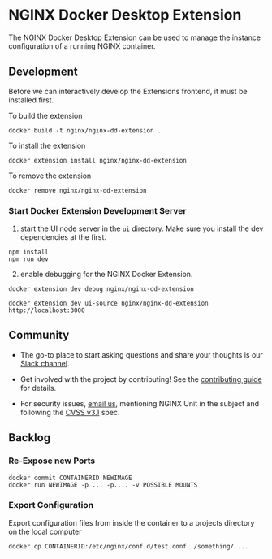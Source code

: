 # NGINX Docker Desktop Extension

The NGINX Docker Desktop Extension can be used to manage the instance configuration of a running NGINX container.

## Development
Before we can interactively develop the Extensions frontend, it must be installed first.

To build the extension
```shell
docker build -t nginx/nginx-dd-extension .
```
To install the extension
```shell
docker extension install nginx/nginx-dd-extension
```

To remove the extension
```shell
docker remove nginx/nginx-dd-extension
```

### Start Docker Extension Development Server
1. start the UI node server in the `ui` directory. Make sure you install the dev dependencies at the first.
```shell
npm install
npm run dev
```

2. enable debugging for the NGINX Docker Extension.
```shell
docker extension dev debug nginx/nginx-dd-extension 
```

```shell
docker extension dev ui-source nginx/nginx-dd-extension http://localhost:3000 
```
## Community

- The go-to place to start asking questions and share your thoughts is
  our [Slack channel](https://community.nginx.org/joinslack).

- Get involved with the project by contributing! See the
  [contributing guide](CONTRIBUTING.md) for details.

- For security issues, [email us](security-alert@nginx.org), mentioning
  NGINX Unit in the subject and following the [CVSS
  v3.1](https://www.first.org/cvss/v3.1/specification-document) spec.


## Backlog

### Re-Expose new Ports
```shell
docker commit CONTAINERID NEWIMAGE
docker run NEWIMAGE -p ... -p.... -v POSSIBLE MOUNTS
```
### Export Configuration
Export configuration files from inside the container to a projects directory on the local computer
```shell
docker cp CONTAINERID:/etc/nginx/conf.d/test.conf ./something/....
```